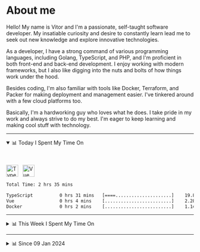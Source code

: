 # About me

Hello! My name is Vitor and I'm a passionate, self-taught software developer. My insatiable curiosity and desire to constantly learn lead me to seek out new knowledge and explore innovative technologies.

As a developer, I have a strong command of various programming languages, including Golang, TypeScript, and PHP, and I'm proficient in both front-end and back-end development. I enjoy working with modern frameworks, but I also like digging into the nuts and bolts of how things work under the hood.

Besides coding, I'm also familiar with tools like Docker, Terraform, and Packer for making deployment and management easier. I've tinkered around with a few cloud platforms too.

Basically, I'm a hardworking guy who loves what he does. I take pride in my work and always strive to do my best. I'm eager to keep learning and making cool stuff with technology.

---

<!-- ## 📊 Today I Spent My Time On -->

<details open>
<summary>📊 Today I Spent My Time On</summary>

&nbsp;

<!--DEVTIMER:TODAY:START-->
<img align="center" width="32px" src="https://cdn.simpleicons.org/typescript/3178C6" alt="TypeScript" />&nbsp;&nbsp;&nbsp;<img align="center" width="32px" src="https://cdn.simpleicons.org/vuedotjs/4FC08D" alt="Vue" />&nbsp;&nbsp;&nbsp;

```txt
Total Time: 2 hrs 35 mins

TypeScript          0 hrs 31 mins   [====.....................]    19.85 %
Vue                 0 hrs 4 mins    [.........................]    2.28 %
Docker              0 hrs 2 mins    [.........................]    1.14 %
```

<!--DEVTIMER:TODAY:END-->

</details>

---
<details>
<summary>📊 This Week I Spent My Time On</summary>

&nbsp;

<!--DEVTIMER:WEEK:START-->
<img align="center" width="32px" src="https://cdn.simpleicons.org/typescript/3178C6" alt="TypeScript" />&nbsp;&nbsp;&nbsp;<img align="center" width="32px" src="https://cdn.simpleicons.org/carrd/fff" alt="JSON" />&nbsp;&nbsp;&nbsp;<img align="center" width="32px" src="https://cdn.simpleicons.org/vuedotjs/4FC08D" alt="Vue" />&nbsp;&nbsp;&nbsp;

```txt
Total Time: 3 hrs 47 mins

TypeScript          1 hrs 18 mins   [========.................]    34.36 %
INI                 0 hrs 15 mins   [=........................]    6.64 %
JSON                0 hrs 7 mins    [.........................]    3.10 %
Vue                 0 hrs 4 mins    [.........................]    1.56 %
Docker              0 hrs 2 mins    [.........................]    0.78 %
```

<!--DEVTIMER:WEEK:END-->
</details>

---


<details>
<summary>📊 Since 09 Jan 2024</summary>

&nbsp;

<!--DEVTIMER::START-->
<img align="center" width="32px" src="https://cdn.simpleicons.org/typescript/3178C6" alt="TypeScript" />&nbsp;&nbsp;&nbsp;<img align="center" width="32px" src="https://cdn.simpleicons.org/vuedotjs/4FC08D" alt="Vue" />&nbsp;&nbsp;&nbsp;<img align="center" width="32px" src="https://cdn.simpleicons.org/go/00ADD8" alt="Go" />&nbsp;&nbsp;&nbsp;<img align="center" width="32px" src="https://cdn.simpleicons.org/carrd/fff" alt="JSON" />&nbsp;&nbsp;&nbsp;<img align="center" width="32px" src="https://cdn.simpleicons.org/python/3776AB" alt="Python" />&nbsp;&nbsp;&nbsp;<img align="center" width="32px" src="https://cdn.simpleicons.org/gnubash/fff" alt="Bash" />&nbsp;&nbsp;&nbsp;<img align="center" width="32px" src="https://cdn.simpleicons.org/javascript/F7DF1E" alt="JavaScript" />&nbsp;&nbsp;&nbsp;<img align="center" width="32px" src="https://cdn.simpleicons.org/yaml/fff" alt="YAML" />&nbsp;&nbsp;&nbsp;<img align="center" width="32px" src="https://cdn.simpleicons.org/markdown/fff" alt="Markdown" />&nbsp;&nbsp;&nbsp;<img align="center" width="32px" src="https://cdn.simpleicons.org/html5/E34F26" alt="HTML" />&nbsp;&nbsp;&nbsp;<img align="center" width="32px" src="https://cdn.simpleicons.org/css3/1572B6" alt="CSS" />&nbsp;&nbsp;&nbsp;<img align="center" width="32px" src="https://cdn.simpleicons.org/academia/fff" alt="Text" />&nbsp;&nbsp;&nbsp;<img align="center" width="32px" src="https://cdn.simpleicons.org/php/777BB4" alt="PHP" />&nbsp;&nbsp;&nbsp;

```txt
Total Time: 203 hrs 45 mins

TypeScript          102 hrs 37 mins [============.............]    50.37 %
Vue                 29 hrs 37 mins  [===......................]    14.54 %
Go                  17 hrs 44 mins  [==.......................]    8.70 %
JSON                11 hrs 44 mins  [=........................]    5.76 %
Python              9 hrs 11 mins   [=........................]    4.50 %
Bash                7 hrs 41 mins   [.........................]    3.77 %
JavaScript          5 hrs 53 mins   [.........................]    2.89 %
YAML                4 hrs 51 mins   [.........................]    2.38 %
SCSS                3 hrs 9 mins    [.........................]    1.54 %
Markdown            2 hrs 38 mins   [.........................]    1.30 %
Docker              1 hrs 10 mins   [.........................]    0.58 %
SQL                 1 hrs 10 mins   [.........................]    0.57 %
HTML                0 hrs 56 mins   [.........................]    0.46 %
Nginx               0 hrs 29 mins   [.........................]    0.23 %
XML                 0 hrs 20 mins   [.........................]    0.16 %
INI                 0 hrs 15 mins   [.........................]    0.12 %
CSS                 0 hrs 13 mins   [.........................]    0.11 %
Text                0 hrs 12 mins   [.........................]    0.09 %
TSX                 0 hrs 9 mins    [.........................]    0.08 %
PHP                 0 hrs 7 mins    [.........................]    0.06 %
Sass                0 hrs 1 mins    [.........................]    0.01 %
```

<!--DEVTIMER::END-->

</details>
